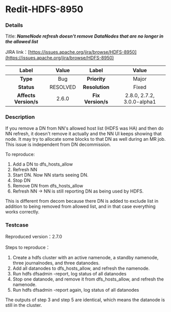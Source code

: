 # Redit-HDFS-8950

### Details

Title: ***NameNode refresh doesn't remove DataNodes that are no longer in the allowed list***

JIRA link：[https://issues.apache.org/jira/browse/HDFS-8950](https://issues.apache.org/jira/browse/HDFS-8950)

|         Label         |  Value   |       Label       |           Value            |
|:---------------------:|:--------:|:-----------------:|:--------------------------:|
|       **Type**        |   Bug    |   **Priority**    |           Major            |
|      **Status**       | RESOLVED |  **Resolution**   |           Fixed            |
| **Affects Version/s** |  2.6.0   | **Fix Version/s** | 2.8.0, 2.7.2, 3.0.0-alpha1 |

### Description

If you remove a DN from NN's allowed host list (HDFS was HA) and then do NN refresh, it doesn't remove it actually and the NN UI keeps showing that node. It may try to allocate some blocks to that DN as well during an MR job. This issue is independent from DN decommission.

To reproduce:
1. Add a DN to dfs_hosts_allow
2. Refresh NN
3. Start DN. Now NN starts seeing DN.
4. Stop DN
5. Remove DN from dfs_hosts_allow
6. Refresh NN -> NN is still reporting DN as being used by HDFS.

This is different from decom because there DN is added to exclude list in addition to being removed from allowed list, and in that case everything works correctly.

### Testcase

Reproduced version：2.7.0

Steps to reproduce：

1. Create a hdfs cluster with an active namenode, a standby namenode, three journalnodes, and three datanodes.
2. Add all datanodes to dfs_hosts_allow, and refresh the namenode.
3. Run hdfs dfsadmin -report, log status of all datanodes
4. Stop one datanode, and remove it from dfs_hosts_allow, and refresh the namenode.
5. Run hdfs dfsadmin -report again, log status of all datanodes

The outputs of step 3 and step 5 are identical, which means the datanode is still in the cluster.

```

